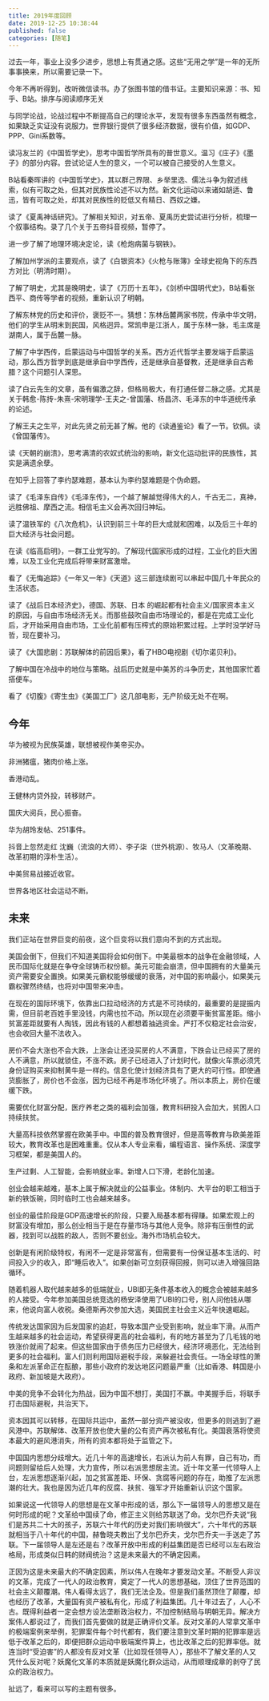 ```yaml
---
title: 2019年度回顾
date: 2019-12-25 10:38:44
published: false
categories: [随笔]
---
```


过去一年，事业上没多少进步，思想上有贯通之感。这些“无用之学”是一年的无所事事换来，所以需要记录一下。

今年不再听得到，改听微信读书。办了张图书馆的借书证。主要知识来源：书、知乎、B站。排序与阅读顺序无关

与同学论战，论战过程中不断提高自己的理论水平，发现有很多东西虽然有概念，如果缺乏实证没有说服力。世界银行提供了很多经济数据，很有价值，如GDP、PPP、Gini系数等。

读冯友兰的《中国哲学史》，思考中国哲学所具有的普世意义。温习《庄子》《墨子》的部分内容。尝试论证人生的意义，一个可以被自己接受的人生意义。

B站看秦晖讲的《中国哲学史》，其以群己界限、乡举里选、儒法斗争为叙述线索，似有可取之处，但其对民族性论述不以为然。新文化运动以来诸如胡适、鲁迅，皆有可取之处，却其对民族性的贬低又有精日、西奴之嫌。

读了《夏禹神话研究》。了解相关知识，对五帝、夏禹历史尝试进行分析，梳理一个叙事结构。录了几个关于五帝抖音视频，暂停了。

进一步了解了地理环境决定论，读《枪炮病菌与钢铁》。

了解加州学派的主要观点，读了《白银资本》《火枪与账簿》全球史视角下的东西方对比（明清时期）。

了解了明史，尤其是晚明史，读了《万历十五年》，《剑桥中国明代史》，B站看张西平、商传等学者的视频，重新认识了明朝。

了解东林党的历史和评价，褒贬不一。猜想：东林岳麓两家书院，传承中华文明，他们的学生从明末到民国，风格迥异。常凯申是江浙人，属于东林一脉，毛主席是湖南人，属于岳麓一脉。

了解了中学西传，启蒙运动与中国哲学的关系。西方近代哲学主要发端于启蒙运动，那么西方哲学到底是继承自中学西传，还是继承自基督教，还是继承自古希腊？这个问题引人深思。

读了白云先生的文章，虽有偏激之辞，但格局极大，有打通任督二脉之感。尤其是关于韩愈-陈抟-朱熹-宋明理学-王夫之-曾国藩、杨昌济、毛泽东的中华道统传承的论述。

了解王夫之生平，对此先贤之前无甚了解。他的《读通鉴论》看了一节。钦佩。读《曾国藩传》。

读《天朝的崩溃》，思考满清的农奴式统治的影响，新文化运动批评的民族性，其实是满遗余孽。

在知乎上回答了李约瑟难题，基本认为李约瑟难题是个伪命题。

读了《毛泽东自传》《毛泽东传》，一个越了解越觉得伟大的人，千古无二，真神，远胜佛祖、摩西之流。相信毛主义会再次回归神坛。

读了温铁军的《八次危机》，认识到前三十年的巨大成就和困难，以及后三十年的巨大经济与社会问题。

在读《临高启明》，一群工业党写的。了解现代国家形成的过程，工业化的巨大困难，以及工业化完成后将带来财富激增。

看了《无悔追踪》《一年又一年》《天道》这三部连续剧可以串起中国几十年民众的生活状态。

读了《战后日本经济史》，德国、苏联、日本 的崛起都有社会主义/国家资本主义的原因，与自由市场经济无关。而那些鼓吹自由市场理论的，都是在完成工业化后，才开始采用自由市场，工业化前都有压榨式的原始积累过程。上学时没学好马哲，现在要补习。

读了《大国悲剧：苏联解体的前因后果》，看了HBO电视剧《切尔诺贝利》。

了解中国在冷战中的地位与策略。战后历史就是中美苏的斗争历史，其他国家忙着搭便车。

看了《切腹》《寄生虫》《美国工厂》这几部电影，无产阶级无处不在啊。

## 今年

华为被视为民族英雄，联想被视作美帝买办。

非洲猪瘟，猪肉价格上涨。

香港动乱。

王健林内贷外投，转移财产。

国庆大阅兵，民心振奋。

华为胡玲发帖、251事件。

抖音上忽然走红 沈巍（流浪的大师）、李子柒（世外桃源）、牧马人（文革晚期、改革初期的淳朴生活）。

中美贸易战接近收官。

世界各地区社会运动不断。

## 未来

我们正站在世界巨变的前夜，这个巨变将以我们意向不到的方式出现。

美国会倒下，但我们不知道美国将会如何倒下。中美最根本的战争在金融领域，人民币国际化就是在争夺全球铸币权份额。美元可能会崩溃，但中国拥有的大量美元资产需要安全置换。如果美元霸权能够缓缓的衰落，对中国的影响最小，如果美元霸权骤然终结，也将对中国带来冲击。

在现在的国际环境下，依靠出口拉动经济的方式是不可持续的，最重要的是提振内需，但目前老百姓手里没钱，内需也拉不动。所以现在必须要平衡贫富差距。缩小贫富差距就要有人掏钱，因此有钱的人都想着抽逃资金。严打不仅稳定社会治安，也会收回大量不法收入。

房价不会大涨也不会大跌，上涨会让还没买房的人不满意，下跌会让已经买了房的人不满意，所以就锁住，不涨不跌。房子已经进入了计划时代，就像火车票必须凭身份证购买来抑制黄牛是一样的。信息化使计划经济具有了更大的可行性。即使通货膨胀了，房价也不会涨，因为已经不再是市场化环境了。所以本质上，房价在缓缓下跌。

需要优化财富分配，医疗养老之类的福利会加强，教育科研投入会加大，贫困人口持续扶贫。

大量高科技依然掌握在欧美手中。中国的普及教育很好，但是高等教育与欧美差距较大，教育改革也是困难重重。仅从本人专业来看，编程语言、操作系统、深度学习框架，都是美国人的。

生产过剩、人工智能，会影响就业率。新增人口下滑，老龄化加速。

创业会越来越难，基本上属于解决就业的公益事业。体制内、大平台的职工相当于新的铁饭碗，同时临时工也会越来越多。

创业的最佳阶段是GDP高速增长的阶段，只要入局基本都有得赚。如果宏观上的财富没有增加，那么创业相当于是在存量市场与其他人竞争。除非有压倒性的武器，找到可以战胜的敌人，否则不要创业。海外市场机会较大。

创新是有闲阶级特权，有闲不一定是非常富有，但需要有一份保证基本生活的、时间投入少的收入，即“睡后收入”。如果创新可立刻获得回报，则可以进入增强回路循环。

随着机器人取代越来越多的低端就业，UBI即无条件基本收入的概念会被越来越多的人接受。今年参加美国总统竞选的杨安泽使用了UBI的口号，别人问他钱从哪来，他说向富人收税。桑德斯再次参加大选，美国民主社会主义近年快速崛起。

传统发达国家因为后发国家的追赶，导致本国产业受到影响，就业率下滑。从而产生越来越多的社会运动，希望获得更高的社会福利，有的地方甚至为了几毛钱的地铁涨价就闹了起来。但这些国家由于债务压力已经很大，经济环境恶化，无法给到更多的社会福利。富人们则利用国际避税手段，来躲避社会责任。一场全球性的萧条和左派革命正在酝酿，那些小政府的发达地区问题最严重（比如香港、韩国是小政府、新加坡是大政府）。

中美的竞争不会转化为热战，因为中国不想打，美国打不赢。中美握手后，将联手打击国际避税，共治天下。

资本因其可以转移，在国际共运中，虽然一部分资产被没收，但更多的则逃到了避风港中。苏联解体、改革开放也使大量的公有资产再次被私有化。美国衰落将使资本最大的避风港消失，所有的资本都将处于监管之下。

中国国内思想分歧增大。近几十年的高速增长，右派认为前人有罪，自己有功，而问题则留给后人处理，大力宣传，所以右派思想居主流。近十年文革一代领导人上台，左派思想逐渐兴起，加之贫富差距、环保、贪腐等问题的存在，助推了左派思潮的壮大。我也是因为近几年的反腐、扶贫、强军才开始重新认识这个国家。

如果说这一代领导人的思想是在文革中形成的话，那么下一届领导人的思想又是在何时形成的呢？文革给中国续了命，修正主义则给苏联送了命。戈尔巴乔夫说“我们是苏共二十大的孩子，苏联六十年代的历史对我们影响很大”，六十年代的苏联就相当于八十年代的中国，赫鲁晓夫教出了戈尔巴乔夫，戈尔巴乔夫一手送走了苏联。下一届领导人是左还是右？改革开放中形成的利益集团是否已经可以左右政治格局，形成类似日韩的财阀统治？这是未来最大的不确定因素。

正因为这是未来最大的不确定因素，所以伟人在晚年才要发动文革。不断受人非议的文革，完成了一代人的政治教育，奠定了一代人的思想基础，顶住了世界范围的社会主义颠覆潮。伟人看得太远了，我们无法企及。但是我们虽然顶住了颠覆，却也经历了改革，大量国有资产被私有化，形成了利益集团。几十年过去了，人心不古。既得利益者一定会想方设法垄断政治权力，不加控制结局与明朝无异。解决方案伟人都说过了，而我们首先要做的就是正确评价文革。反对文革的人常拿文革中的极端案例来举例，犯罪案件每个时代都有，我们要注意到文革时期的犯罪率是远低于改革之后的，即便把群众运动中极端案件算上，也比改革之后的犯罪率低。就连当时“受迫害”的人都没有反对文革（比如现任领导人），那些不了解文革的人又凭什么反对呢？妖魔化文革的本质就是妖魔化群众运动，从而顺理成章的剥夺了民众的政治权力。

扯远了，看来可以写的主题有很多。
